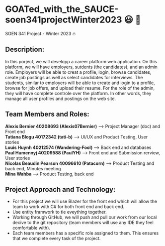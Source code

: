 # GOATed_with_the_SAUCE-soen341projectWinter2023 😃 💯
SOEN 341 Project - Winter 2023 🔥

## Description:
In this porject, we will developp a career platform web application. On this platform, we will have employers, sutdents (the candidates), and an admin role. Employers will be able to creat a profile, login, browse candidates, create job postings as well as select candidates for interviews. The students, similar to employers will be able to create and login to a profile, browse for job offers, and upload their resume. For the role of the admin, they will have complete controle over the platform. In other words, they manage all user profiles and postings on the web site.



## Team Members and Roles:

**Alexis Bernier 40208693 (Alexis07Bernier)**     --> Project Manager (doc) and Front end <br>
**Tatiana Blogu 40172342 (tati-b)**               --> UI/UX and Product Testing, User stories<br>
**Louis Huynh 40212574 (Wandering-Fool)**         --> Back end and databases<br>
**Paul Humennyj 40209588 (PaulYH)**               --> Front end and Submission rerview, User stories<br>
**Nicolas Beaudin Pearson 40096610 (Patacorn)**   --> Product Testing and back end, Minutes meeting<br>
**Mina Wahba**      --> Product Testing, back end<br>


## Project Approach and Technology:
- For this project we will use Blazer for the front end which will allow the team to work with C# for both front end and back end.
- Use entity framwork to tie eveything together.
- Working through GitHub, we will push and pull our work from our local decive to the git repository (team members will use any IDE they feel comfortable with).
- Each team members has a specific role assigned to them. This ensures that we complete every task of the project.